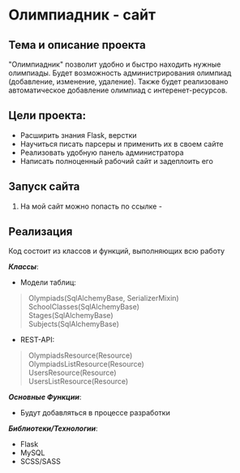 # Олимпиадник - сайт

## Тема и описание проекта
"Олимпиадник" позволит удобно и быстро находить нужные олимпиады. Будет возможность администрирования олимпиад (добавление, изменение, удаление). Также будет реализовано автоматическое добавление олимпиад с интеренет-ресурсов.
## Цели проекта:
- Расширить знания Flask, верстки
- Научиться писать парсеры и применить их в своем сайте
- Реализовать удобную панель администратора 
- Написать полноценный рабочий сайт и задеплоить его

## Запуск сайта ##
1. На мой сайт можно попасть по ссылке - 

## Реализация ##

Код состоит из классов и функций, выполняющих всю работу

_**Классы**_:
- Модели таблиц:
> Olympiads(SqlAlchemyBase, SerializerMixin)<br>
> SchoolClasses(SqlAlchemyBase)<br>
> Stages(SqlAlchemyBase)<br>
> Subjects(SqlAlchemyBase)<br>
- REST-API:
> OlympiadsResource(Resource)<br>
> OlympiadsListResource(Resource)<br>
> UsersResource(Resource)<br>
> UsersListResource(Resource)<br>


_**Основные Функции**_:
- Будут добавляться в процессе разработки

_**Библиотеки/Технологии**_:
- Flask
- MySQL
- SCSS/SASS

